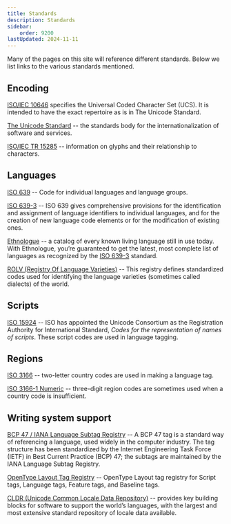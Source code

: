 ```yaml
---
title: Standards
description: Standards
sidebar:
    order: 9200
lastUpdated: 2024-11-11
---
```


Many of the pages on this site will reference different standards. Below we list links to the various standards mentioned.

## Encoding

[ISO/IEC 10646](https://en.wikipedia.org/wiki/Universal_Coded_Character_Set) specifies the Universal Coded Character Set (UCS). It is intended to have the exact repertoire as is in The Unicode Standard. 

[The Unicode Standard](https://www.unicode.org/main.html) -- the standards body for the internationalization of software and services. 

[ISO/IEC TR 15285](https://standards.iso.org/ittf/PubliclyAvailableStandards/index.html) -- information on glyphs and their relationship to characters.


## Languages

<a id='639'></a>[ISO 639](http://www.infoterm.info/standardization/iso_639_1_2002.php) -- Code for individual languages and language groups.

<a id='639-3'></a>[ISO 639-3](https://iso639-3.sil.org/) -- ISO 639 gives comprehensive provisions for the identification and assignment of language identifiers to individual languages, and for the creation of new language code elements or for the modification of existing ones.

<a id='ethnologue'></a>[Ethnologue](https://www.ethnologue.com/) -- a catalog of every known living language still in use today. With Ethnologue, you’re guaranteed to get the latest, most complete list of languages as recognized by the <a href='#639-3'>ISO 639-3</a> standard.

<a id='rolv'></a>[ROLV (Registry Of Language Varieties)](https://globalrecordings.net/en/rolv) -- This registry defines standardized codes used for identifying the language varieties (sometimes called dialects) of the world.

## Scripts

<a id='15924'></a>[ISO 15924](https://unicode.org/iso15924/iso15924-codes.html) -- ISO has appointed the Unicode Consortium as the Registration Authority for International Standard, _Codes for the representation of names of scripts_. These script codes are used in language tagging.

## Regions

<a id='3166'></a>[ISO 3166](https://en.wikipedia.org/wiki/List_of_ISO_3166_country_codes) -- two-letter country codes are used in making a language tag.

<a id='3166-1'></a>[ISO 3166-1 Numeric](https://en.wikipedia.org/wiki/ISO_3166-1_numeric) -- three-digit region codes are sometimes used when a country code is insufficient.

## Writing system support

<a id='bcp47'></a>[BCP 47 / IANA Language Subtag Registry](https://www.iana.org/assignments/language-subtag-registry/language-subtag-registry) -- A BCP 47 tag is a standard way of referencing a language, used widely in the computer industry. The tag structure has been standardized by the Internet Engineering Task Force (IETF) in Best Current Practice (BCP) 47; the subtags are maintained by the IANA Language Subtag Registry.

<a id='oltr'></a>[OpenType Layout Tag Registry](https://learn.microsoft.com/en-us/typography/opentype/spec/ttoreg) -- OpenType Layout tag registry for Script tags, Language tags, Feature tags, and Baseline tags.

<a id='cldr'></a>[CLDR (Unicode Common Locale Data Repository)](https://cldr.unicode.org/) -- provides key building blocks for software to support the world’s languages, with the largest and most extensive standard repository of locale data available.
